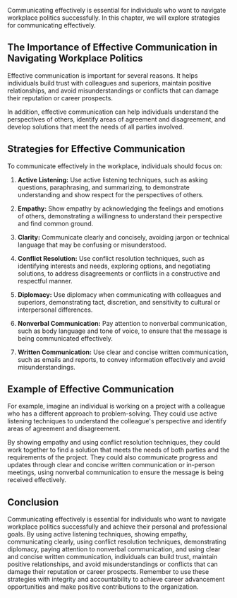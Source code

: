 
Communicating effectively is essential for individuals who want to navigate workplace politics successfully. In this chapter, we will explore strategies for communicating effectively.

The Importance of Effective Communication in Navigating Workplace Politics
--------------------------------------------------------------------------

Effective communication is important for several reasons. It helps individuals build trust with colleagues and superiors, maintain positive relationships, and avoid misunderstandings or conflicts that can damage their reputation or career prospects.

In addition, effective communication can help individuals understand the perspectives of others, identify areas of agreement and disagreement, and develop solutions that meet the needs of all parties involved.

Strategies for Effective Communication
--------------------------------------

To communicate effectively in the workplace, individuals should focus on:

1. **Active Listening:** Use active listening techniques, such as asking questions, paraphrasing, and summarizing, to demonstrate understanding and show respect for the perspectives of others.

2. **Empathy:** Show empathy by acknowledging the feelings and emotions of others, demonstrating a willingness to understand their perspective and find common ground.

3. **Clarity:** Communicate clearly and concisely, avoiding jargon or technical language that may be confusing or misunderstood.

4. **Conflict Resolution:** Use conflict resolution techniques, such as identifying interests and needs, exploring options, and negotiating solutions, to address disagreements or conflicts in a constructive and respectful manner.

5. **Diplomacy:** Use diplomacy when communicating with colleagues and superiors, demonstrating tact, discretion, and sensitivity to cultural or interpersonal differences.

6. **Nonverbal Communication:** Pay attention to nonverbal communication, such as body language and tone of voice, to ensure that the message is being communicated effectively.

7. **Written Communication:** Use clear and concise written communication, such as emails and reports, to convey information effectively and avoid misunderstandings.

Example of Effective Communication
----------------------------------

For example, imagine an individual is working on a project with a colleague who has a different approach to problem-solving. They could use active listening techniques to understand the colleague's perspective and identify areas of agreement and disagreement.

By showing empathy and using conflict resolution techniques, they could work together to find a solution that meets the needs of both parties and the requirements of the project. They could also communicate progress and updates through clear and concise written communication or in-person meetings, using nonverbal communication to ensure the message is being received effectively.

Conclusion
----------

Communicating effectively is essential for individuals who want to navigate workplace politics successfully and achieve their personal and professional goals. By using active listening techniques, showing empathy, communicating clearly, using conflict resolution techniques, demonstrating diplomacy, paying attention to nonverbal communication, and using clear and concise written communication, individuals can build trust, maintain positive relationships, and avoid misunderstandings or conflicts that can damage their reputation or career prospects. Remember to use these strategies with integrity and accountability to achieve career advancement opportunities and make positive contributions to the organization.
